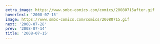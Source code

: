 ```yaml
---
extra_image: https://www.smbc-comics.com/comics/20080715after.gif
hovertext: '2008-07-15'
image: https://www.smbc-comics.com/comics/20080715.gif
next: '2008-07-28'
prev: '2008-07-14'
title: '2008-07-15'
---
```

